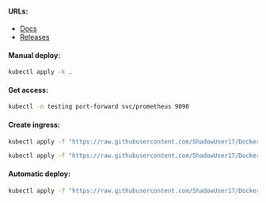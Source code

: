 #### URLs:
- [Docs](https://prometheus.io/docs/introduction/overview/)
- [Releases](https://github.com/prometheus/prometheus/releases)

#### Manual deploy:
```bash
kubectl apply -k .
```

#### Get access:
```bash
kubectl -n testing port-forward svc/prometheus 9090
```

#### Create ingress:
```bash
kubectl apply -f "https://raw.githubusercontent.com/ShadowUser17/DockerTemplates/master/K8S/prometheus/ingress-nginx.yml"
```
```bash
kubectl apply -f "https://raw.githubusercontent.com/ShadowUser17/DockerTemplates/master/K8S/prometheus/ingress-istio.yml"
```

#### Automatic deploy:
```bash
kubectl apply -f "https://raw.githubusercontent.com/ShadowUser17/DockerTemplates/master/K8S/prometheus/fluxcd-deploy.yml"
```
